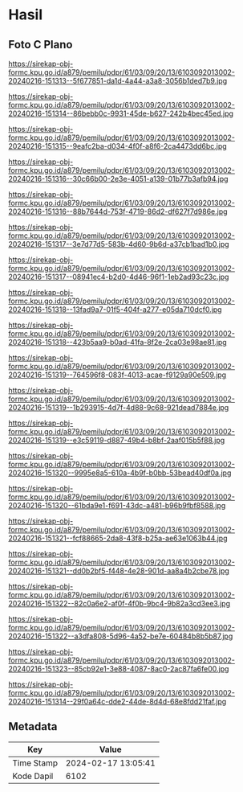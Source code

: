 # Hasil

## Foto C Plano

https://sirekap-obj-formc.kpu.go.id/a879/pemilu/pdpr/61/03/09/20/13/6103092013002-20240216-151313--5f677851-da1d-4a44-a3a8-3056b1ded7b9.jpg

https://sirekap-obj-formc.kpu.go.id/a879/pemilu/pdpr/61/03/09/20/13/6103092013002-20240216-151314--86bebb0c-9931-45de-b627-242b4bec45ed.jpg

https://sirekap-obj-formc.kpu.go.id/a879/pemilu/pdpr/61/03/09/20/13/6103092013002-20240216-151315--9eafc2ba-d034-4f0f-a8f6-2ca4473dd6bc.jpg

https://sirekap-obj-formc.kpu.go.id/a879/pemilu/pdpr/61/03/09/20/13/6103092013002-20240216-151316--30c66b00-2e3e-4051-a139-01b77b3afb94.jpg

https://sirekap-obj-formc.kpu.go.id/a879/pemilu/pdpr/61/03/09/20/13/6103092013002-20240216-151316--88b7644d-753f-4719-86d2-df627f7d986e.jpg

https://sirekap-obj-formc.kpu.go.id/a879/pemilu/pdpr/61/03/09/20/13/6103092013002-20240216-151317--3e7d77d5-583b-4d60-9b6d-a37cb1bad1b0.jpg

https://sirekap-obj-formc.kpu.go.id/a879/pemilu/pdpr/61/03/09/20/13/6103092013002-20240216-151317--08941ec4-b2d0-4d46-96f1-1eb2ad93c23c.jpg

https://sirekap-obj-formc.kpu.go.id/a879/pemilu/pdpr/61/03/09/20/13/6103092013002-20240216-151318--13fad9a7-01f5-404f-a277-e05da710dcf0.jpg

https://sirekap-obj-formc.kpu.go.id/a879/pemilu/pdpr/61/03/09/20/13/6103092013002-20240216-151318--423b5aa9-b0ad-41fa-8f2e-2ca03e98ae81.jpg

https://sirekap-obj-formc.kpu.go.id/a879/pemilu/pdpr/61/03/09/20/13/6103092013002-20240216-151319--764596f8-083f-4013-acae-f9129a90e509.jpg

https://sirekap-obj-formc.kpu.go.id/a879/pemilu/pdpr/61/03/09/20/13/6103092013002-20240216-151319--1b293915-4d7f-4d88-9c68-921dead7884e.jpg

https://sirekap-obj-formc.kpu.go.id/a879/pemilu/pdpr/61/03/09/20/13/6103092013002-20240216-151319--e3c59119-d887-49b4-b8bf-2aaf015b5f88.jpg

https://sirekap-obj-formc.kpu.go.id/a879/pemilu/pdpr/61/03/09/20/13/6103092013002-20240216-151320--9995e8a5-610a-4b9f-b0bb-53bead40df0a.jpg

https://sirekap-obj-formc.kpu.go.id/a879/pemilu/pdpr/61/03/09/20/13/6103092013002-20240216-151320--61bda9e1-f691-43dc-a481-b96b9fbf8588.jpg

https://sirekap-obj-formc.kpu.go.id/a879/pemilu/pdpr/61/03/09/20/13/6103092013002-20240216-151321--fcf88665-2da8-43f8-b25a-ae63e1063b44.jpg

https://sirekap-obj-formc.kpu.go.id/a879/pemilu/pdpr/61/03/09/20/13/6103092013002-20240216-151321--dd0b2bf5-f448-4e28-901d-aa8a4b2cbe78.jpg

https://sirekap-obj-formc.kpu.go.id/a879/pemilu/pdpr/61/03/09/20/13/6103092013002-20240216-151322--82c0a6e2-af0f-4f0b-9bc4-9b82a3cd3ee3.jpg

https://sirekap-obj-formc.kpu.go.id/a879/pemilu/pdpr/61/03/09/20/13/6103092013002-20240216-151322--a3dfa808-5d96-4a52-be7e-60484b8b5b87.jpg

https://sirekap-obj-formc.kpu.go.id/a879/pemilu/pdpr/61/03/09/20/13/6103092013002-20240216-151323--85cb92e1-3e88-4087-8ac0-2ac87fa6fe00.jpg

https://sirekap-obj-formc.kpu.go.id/a879/pemilu/pdpr/61/03/09/20/13/6103092013002-20240216-151314--29f0a64c-dde2-44de-8d4d-68e8fdd21faf.jpg


## Metadata

| Key        | Value               |
| ---------- | ------------------- |
| Time Stamp | 2024-02-17 13:05:41 |
| Kode Dapil | 6102                |



